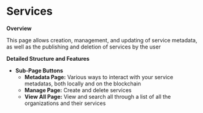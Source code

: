 # Services

**Overview**

This page allows creation, management, and updating of service metadata, as well as the publishing and deletion of services by the user

**Detailed Structure and Features**

* **Sub-Page Buttons**
  * **Metadata Page:** Various ways to interact with your service metadatas, both locally and on the blockchain
  * **Manage Page:** Create and delete services
  * **View All Page:** View and search all through a list of all the organizations and their services

